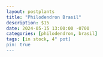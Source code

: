```yaml
---
layout: postplants
title: "Philodendron Brasil"
description: $15
date: 2024-05-15 13:00:00 -0700
categories: [philodendron, brasil]
tags: [in stock, 4" pot]
pin: true
---
```

